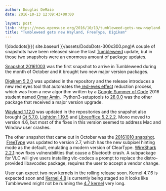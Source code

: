 ```yaml
---
author: Douglas DeMaio
date: 2016-10-13 12:09:43+00:00

layout: post
link: https://news.opensuse.org/2016/10/13/tumbleweed-gets-new-wayland-freetype-digikam/
title: "Tumbleweed gets new Wayland, FreeType, Digikam"
---
```

![dododots]({{ site.baseurl }}/assets/DodoDots-300x300.png)A couple of snapshots have been released since the last [Tumbleweed](https://en.opensuse.org/Portal:Tumbleweed) update, but in those two snapshots were an enormous amount of package updates.

[Snapshot 20161003](https://lists.opensuse.org/opensuse-factory/2016-10/msg00079.html) was the first snapshot to arrive in Tumbleweed during the month of October and it brought two new major version packages.

[Digikam 5.2.0](https://www.digikam.org/node/758) was updated in the repository and the release introduces a new red eyes tool that automates the[ red-eyes effect](https://en.wikipedia.org/wiki/Red-eye_effect) reduction process, which was from a new algorithm written by a [Google Summer of Code](https://summerofcode.withgoogle.com/) 2016 student named[ Omar Amin](https://plus.google.com/104197877957567047173/posts).  Python3-setuptools to [28.0.0](https://pypi.python.org/pypi/setuptools/28.0.0) was the other package that received a major version upgrade.

[Wayland 1.12.0](https://wayland.freedesktop.org/releases.html) was updated in the repositories and the snapshot also brought [Qt 5.7.0](https://www.qt.io/qt5-7/), [Lightdm 1.19.5](https://launchpad.net/lightdm/1.19/1.19.5) and [Libreoffice 5.2.2.2](https://www.libreoffice.org/download/libreoffice-fresh/?version=5.2.2). Mono moved to version 4.6, but most of the fixes in this version seemed to address Mac and Window user crashes.

The other snapshot that came out in October was the [20161010 snapshot](https://lists.opensuse.org/opensuse-factory/2016-10/msg00303.html).  [FreeType](https://www.freetype.org/) was updated to version 2.7, which has the new subpixel hinting mode as the default, emulating a modern version of ClearType. [WireShark 2.2.1](https://www.wireshark.org/docs/relnotes/wireshark-2.2.1.html#_what_8217_s_new) now fixes vulnerabilities that cause a Bluetooth crash. A subpackage for VLC will give users installing vlc-codecs a prompt to replace the distro-provided libavcodec package, requires the user to accept a vendor change.

User can expect two new kernels in the rolling release soon. Kernel 4.7.6 is expected soon and [Kernel 4.8](https://www.kernel.org/) is currently being staged so it looks like Tumbleweed might not be running the [4.7 kernel](https://www.kernel.org/) very long.		
